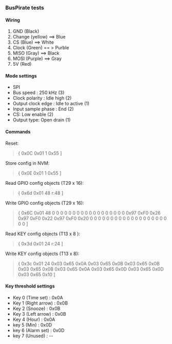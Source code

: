 
### BusPirate tests ###

#### Wiring ####
1. GND (Black)
2. Change (yellow) ==> Blue
3. CS (Blue) ==> White
4. Clock (Green) == > Purble
5. MISO (Gray) ==> Black
6. MOSI (Purple) ==> Gray
7. 5V (Red)


#### Mode settings ####

* SPI
* Bus speed : 250 kHz (3)
* Clock polarity : Idle high (2)
* Output clock edge : Idle to active (1)
* Input sample phase : End (2)
* CS: Low enable (2)
* Output type: Open drain (1)


#### Commands ####

Reset:
> { 0x0C 0x01 1 0x55 ]


Store config in NVM:
> { 0x0E 0x01 1 0x55 ]


Read GPIO config objects (T29 x 16):
> { 0x6d 0x01 48 r:48 ]


Write GPIO config objects (T29 x 16):
> { 0x6C 0x01 48 0 0 0 0 0 0 0 0 0 0 0 0 0 0 0 0 0 0 0x97 0xF0 0x26 0x97 0xF0 0x22 0x97 0xF0 0x20 0 0 0 0 0 0 0 0 0 0 0 0 0 0 0 0 0 0 0 0 0 ]


Read KEY config objects (T13 x 8 ):
> { 0x3d 0x01 24 r:24 ]


Write KEY config objects (T13 x 8):
> { 0x3c 0x01 24 0x03 0x65 0x0A 0x03 0x65 0x0B 0x03 0x65 0x0B 0x03 0x65 0x0B 0x03 0x65 0x0A 0x03 0x65 0x0D 0x03 0x65 0x0D 0x03 0x65 0x10 ]



#### Key threshold settings ####

* Key 0 (Time set)        : 0x0A
* Key 1 (Right arrow)     : 0x0B
* Key 2 (Snooze)          : 0x0B
* Key 3 (Left arrow)      : 0x0B
* Key 4 (Hour)            : 0x0A
* key 5 (Min)             : 0x0D
* key 6 (Alarm set)       : 0x0D
* key 7 (Unused)          : --